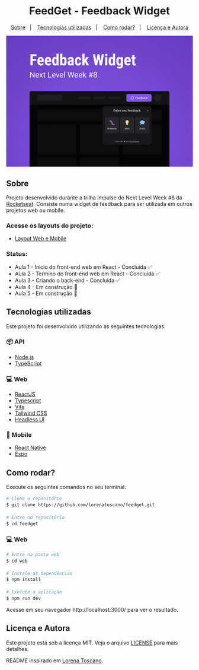 <!-- <p align="center">
   <a href="https://github.com/lorenatoscano/feedget/blob/main/README-en.md">English</a>&nbsp;&nbsp;&nbsp;•&nbsp;&nbsp;
   <a href="https://github.com/lorenatoscano/feedget/blob/main/README.md">Português (Brasil)</a>
</p> -->

<h1 align="center">FeedGet - Feedback Widget</h1>

<p align="center">
  <a href="#sobre">Sobre</a>&nbsp;&nbsp;&nbsp;|&nbsp;&nbsp;&nbsp;
  <a href="#tecnologias-utilizadas">Tecnologias utilizadas</a>&nbsp;&nbsp;&nbsp;|&nbsp;&nbsp;&nbsp;
  <a href="#como-rodar">Como rodar?</a>&nbsp;&nbsp;&nbsp;|&nbsp;&nbsp;&nbsp;
  <a href="#licença-e-autora">Licença e Autora</a>
</p>

![cover](.github/cover.png?style=flat)

## Sobre
Projeto desenvolvido durante a trilha Impulse do Next Level Week #8 da [Rocketseat](https://rocketseat.com.br/). Consiste numa widget de feedback para ser utilizada em outros projetos web ou mobile.

### Acesse os layouts do projeto:
- [Layout Web e Mobile](https://www.figma.com/community/file/1102912516166573468)


### Status:
- Aula 1 - Início do front-end web em React - Concluída ✅
- Aula 2 - Termino do front-end web em React - Concluída ✅
- Aula 3 - Criando o back-end - Concluída ✅
- Aula 4 - Em construção 🚧
- Aula 5 - Em construção 🚧

## Tecnologias utilizadas

Este projeto foi desenvolvido utilizando as seguintes tecnologias:

### 📦 API
- [Node.js](https://nodejs.org/en/)
- [TypeScript](https://www.typescriptlang.org/)

### 💻 Web
- [ReactJS](https://reactjs.org/)
- [Typescript](https://www.typescriptlang.org/)
- [Vite](https://vitejs.dev/)
- [Tailwind CSS](https://tailwindcss.com/)
- [Headless UI](https://headlessui.dev/)

### 📱 Mobile
- [React Native](https://reactnative.dev/)
- [Expo](https://expo.dev/)

## Como rodar?

Execute os seguintes comandos no seu terminal:

```bash
# Clone o repositório
$ git clone https://github.com/lorenatoscano/feedget.git

# Entre no repositório
$ cd feedget
```

<!-- ### 📦 API


```bash
# Entre na pasta do backend
$ cd backend

# Faça uma copia do arquivo `.env.example` para `.env` e preencha com as suas credenciais do GitHub
$ cp .env.example .env

# Instale as dependências
$ yarn

# Execute as migrations
$ yarn prisma migrate dev

# Inicie o servidor
$ yarn dev
```

Acesse a API em http://localhost:4000 -->

### 💻 Web

```bash
# Entre na pasta web
$ cd web

# Instale as dependências
$ npm install

# Execute a aplicação
$ npm run dev
```
Acesse em seu navegador http://localhost:3000/ para ver o resultado.

<!-- ### 📱 Mobile
> Para utilizar o servidor com a aplicação mobile, é necessário criar uma conta no [Expo](https://expo.dev/), criar um projeto com o nome `nlwheatapp` e colocar https://auth.expo.io/@[seu-user]/nlwheatapp nos campos "Homepage URL" e "Authorization callback URL" do seu OAuth App

```bash
# Entre na pasta mobile
$ cd mobile

# Instale as dependências
$ yarn

# Execute a aplicação
$ expo start
```

Para ver o resultado da versão mobile você precisa de um smartphone com o aplicativo [Expo](https://play.google.com/store/apps/details?id=host.exp.exponent) instalado ou um emulador android/ios.

Depois de executar a aplicação, leia o QRCode pelo aplicativo. -->


## Licença e Autora

Este projeto está sob a licença MIT. Veja o arquivo [LICENSE](https://github.com/KesleyMuniz/FeedGet/blob/main/LICENSE) para mais detalhes.

README inspirado em [Lorena Toscano](https://github.com/lorenatoscano/feedget).
